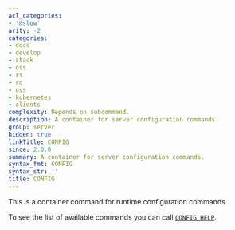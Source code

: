 ```yaml
---
acl_categories:
- '@slow'
arity: -2
categories:
- docs
- develop
- stack
- oss
- rs
- rc
- oss
- kubernetes
- clients
complexity: Depends on subcommand.
description: A container for server configuration commands.
group: server
hidden: true
linkTitle: CONFIG
since: 2.0.0
summary: A container for server configuration commands.
syntax_fmt: CONFIG
syntax_str: ''
title: CONFIG
---
```

This is a container command for runtime configuration commands.

To see the list of available commands you can call [`CONFIG HELP`](/commands/config-help).
